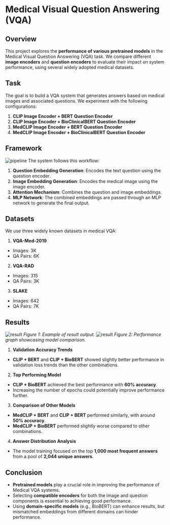 # Medical Visual Question Answering (VQA)
## Overview
This project explores the **performance of various pretrained models** in the Medical Visual Question Answering (VQA) task. We compare different **image encoders** and **question encoders** to evaluate their impact on system performance, using several widely adopted medical datasets.

## Task
The goal is to build a VQA system that generates answers based on medical images and associated questions. We experiment with the following configurations:
1. **CLIP Image Encoder + BERT Question Encoder**
2. **CLIP Image Encoder + BioClinicalBERT Question Encoder**
3. **MedCLIP Image Encoder + BERT Question Encoder**
4. **MedCLIP Image Encoder + BioClinicalBERT Question Encoder**

## Framework
![pipeline](assets/pipeline.png)
The system follows this workflow:
1. **Question Embedding Generation**: Encodes the text question using the question encoder.
2. **Image Embedding Generation**: Encodes the medical image using the image encoder.
3. **Attention Mechanism**: Combines the question and image embeddings.
4. **MLP Network**: The combined embeddings are passed through an MLP network to generate the final output.

## Datasets
We use three widely known datasets in medical VQA:
1. **VQA-Med-2019**
- Images: 3K
- QA Pairs: 6K
2. **VQA-RAD**
- Images: 315
- QA Pairs: 3K
3. **SLAKE**
- Images: 642
- QA Pairs: 7K

## Results
![result](assets/result.png)
_Figure 1: Example of result output._
![result](assets/performance.png)
_Figure 2: Performance graph showcasing model comparison._

1. **Validation Accuracy Trends**
  - **CLIP + BERT** and **CLIP + BioBERT** showed slightly better performance in validation loss trends than the other combinations.

2. **Top Performing Model**
  - **CLIP + BioBERT** achieved the best performance with **60% accuracy**.
  - Increasing the number of epochs could potentially improve performance further.

3. **Comparison of Other Models**
  - **MedCLIP + BERT** and **CLIP + BERT** performed similarly, with around **50% accuracy**.
  - **MedCLIP + BioBERT** performed slightly worse compared to other combinations.

4. **Answer Distribution Analysis**
  - The model training focused on the top **1,000 most frequent answers** from a pool of **2,044 unique answers**.
  
## Conclusion
- **Pretrained models** play a crucial role in improving the performance of Medical VQA systems.
- Selecting **compatible encoders** for both the image and question components is essential to achieving good performance.
- Using **domain-specific models** (e.g., BioBERT) can enhance results, but mismatched embeddings from different domains can hinder performance.
